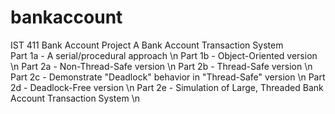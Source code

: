 # bankaccount
IST 411 Bank Account Project
A Bank Account Transaction System
 <br/>
Part 1a - A serial/procedural approach \n
Part 1b - Object-Oriented version \n
Part 2a - Non-Thread-Safe version \n
Part 2b - Thread-Safe version \n
Part 2c - Demonstrate "Deadlock" behavior in "Thread-Safe" version \n
Part 2d - Deadlock-Free version \n
Part 2e - Simulation of Large, Threaded Bank Account Transaction System \n
